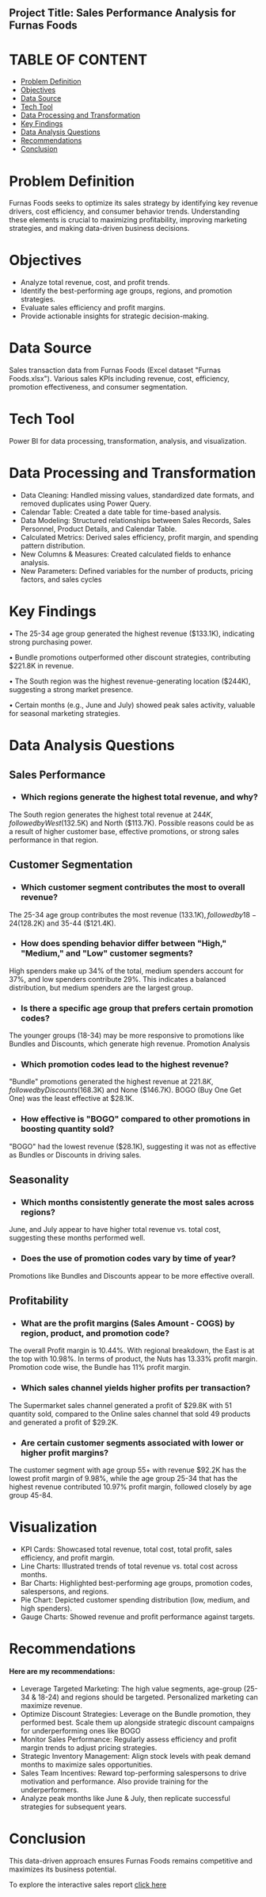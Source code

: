 ## Project Title: Sales Performance Analysis for Furnas Foods
# TABLE OF CONTENT
- [Problem Definition](#problem-definition)
- [Objectives](#objectives)
- [Data Source](#data-source)
- [Tech Tool](#tech-tool)
- [Data Processing and Transformation](#data-processing-and-transformation)
- [Key Findings ](#key-findings)
- [Data Analysis Questions](#data-analysis-questions)
- [Recommendations](#recommendations)
- [Conclusion](#conclusion)


# Problem Definition
Furnas Foods seeks to optimize its sales strategy by identifying key revenue drivers, cost efficiency, and consumer behavior trends. Understanding these elements is crucial to maximizing profitability, improving marketing strategies, and making data-driven business decisions.

# Objectives
- Analyze total revenue, cost, and profit trends.
- Identify the best-performing age groups, regions, and promotion strategies.
- Evaluate sales efficiency and profit margins.
- Provide actionable insights for strategic decision-making.

# Data Source
Sales transaction data from Furnas Foods (Excel dataset "Furnas Foods.xlsx"). Various sales KPIs including revenue, cost, efficiency, promotion effectiveness, and consumer segmentation.
# Tech Tool
Power BI for data processing, transformation, analysis, and visualization.
# Data Processing and Transformation
- Data Cleaning: Handled missing values, standardized date formats, and removed duplicates using Power Query.
- Calendar Table: Created a date table for time-based analysis.
- Data Modeling: Structured relationships between Sales Records, Sales Personnel, Product Details, and Calendar Table.
- Calculated Metrics: Derived sales efficiency, profit margin, and spending pattern distribution.
- New Columns & Measures: Created calculated fields to enhance analysis.
- New Parameters: Defined variables for the number of products, pricing factors, and sales cycles
# Key Findings
•	The 25-34 age group generated the highest revenue ($133.1K), indicating strong purchasing power.

•	Bundle promotions outperformed other discount strategies, contributing $221.8K in revenue.

•	The South region was the highest revenue-generating location ($244K), suggesting a strong market presence.

•	Certain months (e.g., June and July) showed peak sales activity, valuable for seasonal marketing strategies.

# Data Analysis Questions
## Sales Performance
- ### Which regions generate the highest total revenue, and why?
The South region generates the highest total revenue at $244K, followed by West ($132.5K) and North ($113.7K). Possible reasons could be as a result of higher customer base, effective promotions, or strong sales performance in that region.
## Customer Segmentation
-	### Which customer segment contributes the most to overall revenue?
The 25-34 age group contributes the most revenue ($133.1K), followed by 18-24 ($128.2K) and 35-44 ($121.4K).
-	### How does spending behavior differ between "High," "Medium," and "Low" customer segments?
High spenders make up 34% of the total, medium spenders account for 37%, and low spenders contribute 29%. This indicates a balanced distribution, but medium spenders are the largest group.
- ### Is there a specific age group that prefers certain promotion codes?
The younger groups (18-34) may be more responsive to promotions like Bundles and Discounts, which generate high revenue.
Promotion Analysis
- ### Which promotion codes lead to the highest revenue?
"Bundle" promotions generated the highest revenue at $221.8K, followed by Discounts ($168.3K) and None ($146.7K). BOGO (Buy One Get One) was the least effective at $28.1K.
-	### How effective is "BOGO" compared to other promotions in boosting quantity sold?
"BOGO" had the lowest revenue ($28.1K), suggesting it was not as effective as Bundles or Discounts in driving sales.
## Seasonality
- ### Which months consistently generate the most sales across regions?
June, and July appear to have higher total revenue vs. total cost, suggesting these months performed well.
-	### Does the use of promotion codes vary by time of year?
Promotions like Bundles and Discounts appear to be more effective overall.
## Profitability
-	### What are the profit margins (Sales Amount - COGS) by region, product, and promotion code?
The overall Profit margin is 10.44%. With regional breakdown, the East is at the top with 10.98%. In terms of product, the Nuts has 13.33% profit margin. Promotion code wise, the Bundle has 11% profit margin.
- ### Which sales channel yields higher profits per transaction?
The Supermarket sales channel generated a profit of $29.8K with 51 quantity sold, compared to the Online sales channel that sold 49 products and generated a profit of $29.2K.
-	### Are certain customer segments associated with lower or higher profit margins?
The customer segment with age group 55+ with revenue $92.2K has the lowest profit margin of 9.98%, while the age group 25-34 that has the highest revenue contributed 10.97% profit margin, followed closely by age group 45-84.
# Visualization
- KPI Cards: Showcased total revenue, total cost, total profit, sales efficiency, and profit margin.
- Line Charts: Illustrated trends of total revenue vs. total cost across months.
- Bar Charts: Highlighted best-performing age groups, promotion codes, salespersons, and regions.
- Pie Chart: Depicted customer spending distribution (low, medium, and high spenders).
- Gauge Charts: Showed revenue and profit performance against targets.
# Recommendations
#### Here are my recommendations:
- Leverage Targeted Marketing: The high value segments, age-group (25-34 & 18-24) and regions should be targeted. Personalized marketing can maximize revenue. 
- Optimize Discount Strategies: Leverage on the Bundle promotion, they performed best. Scale them up alongside strategic discount campaigns for underperforming ones like BOGO
- Monitor Sales Performance: Regularly assess efficiency and profit margin trends to adjust pricing strategies.
- Strategic Inventory Management: Align stock levels with peak demand months to maximize sales opportunities.
- Sales Team Incentives: Reward top-performing salespersons to drive motivation and performance. Also provide training for the underperformers.
- Analyze peak months like June & July, then replicate successful strategies for subsequent years.

# Conclusion
This data-driven approach ensures Furnas Foods remains competitive and maximizes its business potential.

To explore the interactive sales report [click here](https://tinyurl.com/furnasfoods)





